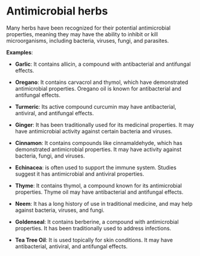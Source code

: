 <!--
source: gpt-3 + jph editing
tags: antimicrobials herbals
-->

# Antimicrobial herbs

Many herbs have been recognized for their potential antimicrobial properties, meaning they may have the ability to inhibit or kill microorganisms, including bacteria, viruses, fungi, and parasites.

**Examples**:

* **Garlic**: It contains allicin, a compound with antibacterial and antifungal effects.

* **Oregano**: It contains carvacrol and thymol, which have demonstrated antimicrobial properties. Oregano oil is known for antibacterial and antifungal effects.

* **Turmeric**: Its active compound curcumin may have antibacterial, antiviral, and antifungal effects.

* **Ginger**: It has been traditionally used for its medicinal properties. It may have antimicrobial activity against certain bacteria and viruses.

* **Cinnamon**: It contains compounds like cinnamaldehyde, which has demonstrated antimicrobial properties. It may have activity against bacteria, fungi, and viruses.

* **Echinacea**: is often used to support the immune system. Studies suggest it has antimicrobial and antiviral properties.

* **Thyme**: It contains thymol, a compound known for its antimicrobial properties. Thyme oil may have antibacterial and antifungal effects.

* **Neem**: It has a long history of use in traditional medicine, and may help against bacteria, viruses, and fungi.

* **Goldenseal**: It contains berberine, a compound with antimicrobial properties. It has been traditionally used to address infections.

* **Tea Tree Oil**: It is used topically for skin conditions. It may have antibacterial, antiviral, and antifungal effects.
